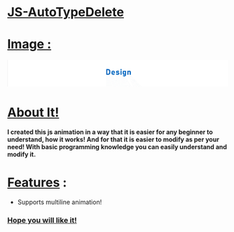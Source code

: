 # [JS-AutoTypeDelete]()

# [Image :]()
![autoTypeDelete](./static/images/JS-AutoTypeDelete.gif)

# [About It!]()
**I created this js animation in a way that it is easier for any beginner to understand, how it works! And for that it is easier to modify as per your need! With basic programming knowledge you can easily understand and modify it.**

# [Features]() :
* Supports multiline animation!

### [Hope you will like it!]()